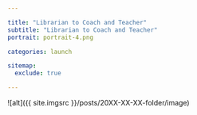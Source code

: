 ```yaml
---

title: "Librarian to Coach and Teacher"
subtitle: "Librarian to Coach and Teacher"
portrait: portrait-4.png

categories: launch

sitemap:
  exclude: true

---
```


![alt]({{ site.imgsrc }}/posts/20XX-XX-XX-folder/image)